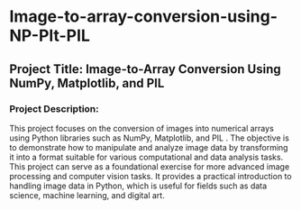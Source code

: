 # Image-to-array-conversion-using-NP-Plt-PIL
## Project Title: Image-to-Array Conversion Using NumPy, Matplotlib, and PIL

### Project Description:

This project focuses on the conversion of images into numerical arrays using Python libraries such as NumPy, Matplotlib, and PIL . The objective is to demonstrate how to manipulate and analyze image data by transforming it into a format suitable for various computational and data analysis tasks.
This project can serve as a foundational exercise for more advanced image processing and computer vision tasks.
It provides a practical introduction to handling image data in Python, which is useful for fields such as data science, machine learning, and digital art.
